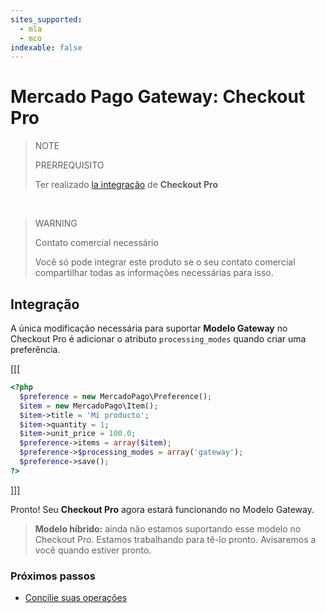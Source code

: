 ```yaml
---
sites_supported:
  - mla
  - mco
indexable: false
---
```


# Mercado Pago Gateway: Checkout Pro
> NOTE
>
> PRERREQUISITO
>
> Ter realizado [la integração](https://www.mercadopago[FAKER][URL][DOMAIN]/developers/pt/guides/online-payments/checkout-pro/introduction) de **Checkout Pro**

</br>

> WARNING
>
> Contato comercial necessário
>
> Você só pode integrar este produto se o seu contato comercial compartilhar todas as informações necessárias para isso.

## Integração

A única modificação necessária para suportar **Modelo Gateway** no Checkout Pro é adicionar o atributo `processing_modes` quando criar uma preferência.

[[[
```php
<?php  
  $preference = new MercadoPago\Preference();
  $item = new MercadoPago\Item();
  $item->title = 'Mi producto';
  $item->quantity = 1;
  $item->unit_price = 100.0;
  $preference->items = array($item);
  $preference->$processing_modes = array('gateway');
  $preference->save();
?>
```
]]]

Pronto! Seu **Checkout Pro** agora estará funcionando no Modelo Gateway.

> **Modelo híbrido:** ainda não estamos suportando esse modelo no Checkout Pro. Estamos trabalhando para tê-lo pronto. Avisaremos a você quando estiver pronto.

### Próximos passos

* [Concilie suas operações](https://www.mercadopago.com.ar/developers/pt/guides/online-payments/gateway/general-considerations/reconciliation)
